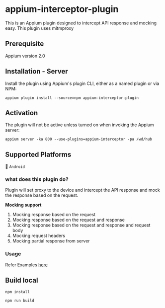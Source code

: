 # appium-interceptor-plugin

This is an Appium plugin designed to intercept API response and mocking easy. 
This plugin uses mitmproxy

## Prerequisite

Appium version 2.0

## Installation - Server

Install the plugin using Appium's plugin CLI, either as a named plugin or via NPM:

```shell
appium plugin install --source=npm appium-interceptor-plugin
```

## Activation

The plugin will not be active unless turned on when invoking the Appium server:

`appium server -ka 800 --use-plugins=appium-interceptor -pa /wd/hub`

## Supported Platforms

💚 `Android`

### what does this plugin do? 

Plugin will set proxy to the device and intercept the API response and mock the response based on the request.

**Mocking support** 

1. Mocking response based on the request
2. Mocking response based on the request and response
3. Mocking response based on the request and response and request body
4. Mocking request headers
5. Mocking partial response from server

### Usage
Refer Examples [here](./test/plugin-test.js)
## Build local
`npm install`

`npm run build`


